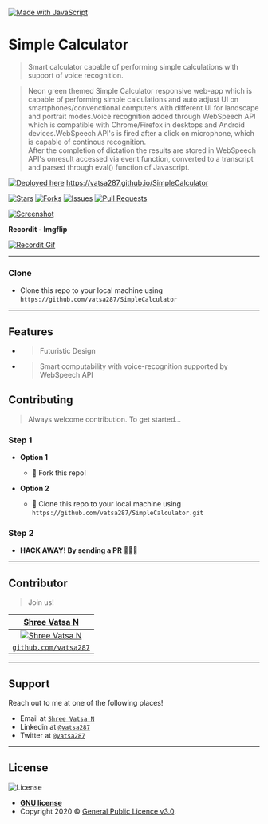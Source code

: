 [![Made with JavaScript](https://img.shields.io/badge/Made%20With%20JavaScript-JS-orange?style=for-the-badge&logo=appveyor?logoWidth=100)](https://img.shields.io/badge/Made%20With%20JavaScript-JS-orange?style=for-the-badge&logo=appveyor?logoWidth=100) 
# Simple Calculator

> Smart calculator capable of performing simple calculations with support of voice recognition.

> Neon green themed Simple Calculator responsive web-app which is capable of performing simple calculations and auto adjust UI on smartphones/convenctional computers with different UI for landscape and portrait modes.Voice recognition added through WebSpeech API which is compatible with Chrome/Firefox in desktops and Android devices.WebSpeech API's is fired after a click on microphone, which is capable of continous recognition.  
After the completion of dictation the results are stored in WebSpeech API's onresult accessed via event function, converted to a transcript and parsed through eval() function of Javascript.  

[![Deployed here](https://img.shields.io/badge/Deployed%20here%20-%20-red)](https://img.shields.io/badge/Deployed%20here%20-%20-red) https://vatsa287.github.io/SimpleCalculator


[![Stars](https://badgen.net/github/stars/vatsa287/SimpleCalculator?color=green&scale=2)](https://badgen.net/github/stars/vatsa287/SimpleCalculator?color=green&scale=2) [![Forks](https://badgen.net/github/forks/vatsa287/SimpleCalculator?color=green&scale=2)](https://badgen.net/github/stars/vatsa287/SimpleCalculator?color=green&scale=2) [![Issues](https://badgen.net/github/issues/vatsa287/SimpleCalculator?color=green&scale=2)](https://badgen.net/github/stars/vatsa287/SimpleCalculator?color=green&scale=2) [![Pull Requests](https://badgen.net/github/prs/vatsa287/SimpleCalculator?color=green&scale=2)](https://badgen.net/github/stars/vatsa287/SimpleCalculator?color=green&scale=2)


[![Screenshot](https://drive.google.com/uc?export=view&id=1UzirqnHXvgQaJ80USNNbSWtk7bYF5qnZ)]()


**Recordit - Imgflip**

[![Recordit Gif](https://drive.google.com/uc?export=view&id=1ejcwwKuaOBgJ4FzeaxuW_Rc4-C8MMouz)]()

---

### Clone

- Clone this repo to your local machine using `https://github.com/vatsa287/SimpleCalculator`

---

## Features

- > Futuristic Design   
- > Smart computability with voice-recognition supported by WebSpeech API

## Contributing

> Always welcome contribution. To get started...

### Step 1

- **Option 1**
    - 🍴 Fork this repo!

- **Option 2**
    - 👯 Clone this repo to your local machine using `https://github.com/vatsa287/SimpleCalculator.git`

### Step 2

- **HACK AWAY! By sending a PR** 🔨🔨🔨

---

## Contributor

> Join us!

| <a href="http://github.com/vatsa287" target="_blank">**Shree Vatsa N**</a> | 
| :---: |
| [![Shree Vatsa N](https://avatars1.githubusercontent.com/u/53152913?s=200&u=daf83447adfaa56016c8463fca53ce7d8935e0ba&v=3)](https://avatars1.githubusercontent.com/u/53152913?s=400&u=daf83447adfaa56016c8463fca53ce7d8935e0ba&v=3)    |  
| <a href="http://github.com/vatsa287" target="_blank">`github.com/vatsa287`</a> | 

---

## Support

Reach out to me at one of the following places!

- Email at <a href="mailto:i.mnshreevatsa@gmail.com" target="_blank">`Shree Vatsa N`</a>
- Linkedin at <a href="http://linkedin.com/in/vatsa287" target="_blank">`@vatsa287`</a>
- Twitter at <a href="http://twitter.com/vatsa287" target="_blank">`@vatsa287`</a>

---

## License

![License](https://img.shields.io/badge/%20licence-%20GNU%20V3.0-yellow)

- **[GNU license](https://img.shields.io/badge/%20licence-%20GNU%20V3.0-yellow)**
- Copyright 2020 © <a href="http://github.com/vatsa287/blob/master/LICENCE" target="_blank">General Public Licence v3.0</a>.
